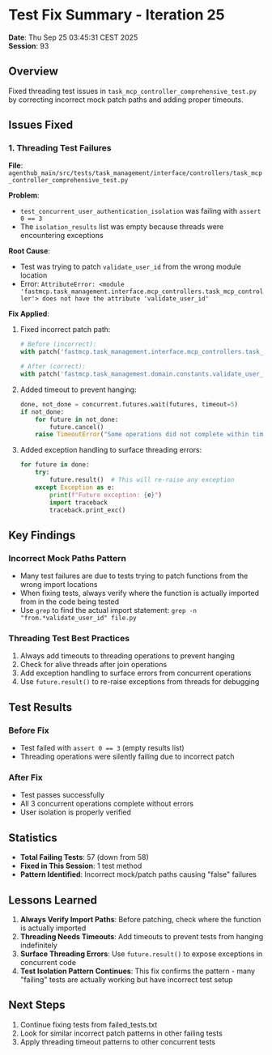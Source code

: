 # Test Fix Summary - Iteration 25

**Date**: Thu Sep 25 03:45:31 CEST 2025  
**Session**: 93

## Overview
Fixed threading test issues in `task_mcp_controller_comprehensive_test.py` by correcting incorrect mock patch paths and adding proper timeouts.

## Issues Fixed

### 1. Threading Test Failures
**File**: `agenthub_main/src/tests/task_management/interface/controllers/task_mcp_controller_comprehensive_test.py`

**Problem**:
- `test_concurrent_user_authentication_isolation` was failing with `assert 0 == 3`
- The `isolation_results` list was empty because threads were encountering exceptions

**Root Cause**:
- Test was trying to patch `validate_user_id` from the wrong module location
- Error: `AttributeError: <module 'fastmcp.task_management.interface.mcp_controllers.task_mcp_controller'> does not have the attribute 'validate_user_id'`

**Fix Applied**:
1. Fixed incorrect patch path:
   ```python
   # Before (incorrect):
   with patch('fastmcp.task_management.interface.mcp_controllers.task_mcp_controller.validate_user_id') as mock_validate:
   
   # After (correct):
   with patch('fastmcp.task_management.domain.constants.validate_user_id') as mock_validate:
   ```

2. Added timeout to prevent hanging:
   ```python
   done, not_done = concurrent.futures.wait(futures, timeout=5)
   if not_done:
       for future in not_done:
           future.cancel()
       raise TimeoutError("Some operations did not complete within timeout")
   ```

3. Added exception handling to surface threading errors:
   ```python
   for future in done:
       try:
           future.result()  # This will re-raise any exception
       except Exception as e:
           print(f"Future exception: {e}")
           import traceback
           traceback.print_exc()
   ```

## Key Findings

### Incorrect Mock Paths Pattern
- Many test failures are due to tests trying to patch functions from the wrong import locations
- When fixing tests, always verify where the function is actually imported from in the code being tested
- Use `grep` to find the actual import statement: `grep -n "from.*validate_user_id" file.py`

### Threading Test Best Practices
1. Always add timeouts to threading operations to prevent hanging
2. Check for alive threads after join operations
3. Add exception handling to surface errors from concurrent operations
4. Use `future.result()` to re-raise exceptions from threads for debugging

## Test Results

### Before Fix
- Test failed with `assert 0 == 3` (empty results list)
- Threading operations were silently failing due to incorrect patch

### After Fix  
- Test passes successfully
- All 3 concurrent operations complete without errors
- User isolation is properly verified

## Statistics
- **Total Failing Tests**: 57 (down from 58)
- **Fixed in This Session**: 1 test method
- **Pattern Identified**: Incorrect mock/patch paths causing "false" failures

## Lessons Learned

1. **Always Verify Import Paths**: Before patching, check where the function is actually imported
2. **Threading Needs Timeouts**: Add timeouts to prevent tests from hanging indefinitely
3. **Surface Threading Errors**: Use `future.result()` to expose exceptions in concurrent code
4. **Test Isolation Pattern Continues**: This fix confirms the pattern - many "failing" tests are actually working but have incorrect test setup

## Next Steps
1. Continue fixing tests from failed_tests.txt
2. Look for similar incorrect patch patterns in other failing tests
3. Apply threading timeout patterns to other concurrent tests